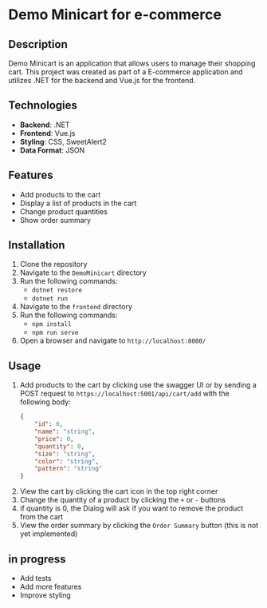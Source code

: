 # Demo Minicart for e-commerce

## Description
Demo Minicart is an application that allows users to manage their shopping cart. This project was created as part of a E-commerce application and utilizes .NET for the backend and Vue.js for the frontend.

## Technologies
- **Backend**: .NET
- **Frontend**: Vue.js
- **Styling**: CSS, SweetAlert2
- **Data Format**: JSON

## Features
- Add products to the cart
- Display a list of products in the cart
- Change product quantities
- Show order summary

## Installation
1. Clone the repository
2. Navigate to the `DemoMinicart` directory
3. Run the following commands:
    - `dotnet restore`
    - `dotnet run`
4. Navigate to the `frontend` directory
5. Run the following commands:
    - `npm install`
    - `npm run serve`
6. Open a browser and navigate to `http://localhost:8080/`

## Usage
1. Add products to the cart by clicking use the swagger UI or by sending a POST request to `https://localhost:5001/api/cart/add` with the following body:
    ```json
    {
        "id": 0,
        "name": "string",
        "price": 0,
        "quantity": 0,
        "size": "string",
        "color": "string",
        "pattern": "string"
    }
    ```
2. View the cart by clicking the cart icon in the top right corner
3. Change the quantity of a product by clicking the `+` or `-` buttons
4. if quantity is 0, the Dialog will ask if you want to remove the product from the cart
5. View the order summary by clicking the `Order Summary` button (this is not yet implemented)

## in progress
- Add tests
- Add more features
- Improve styling
